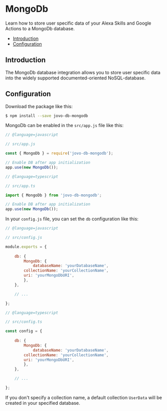 # MongoDb

Learn how to store user specific data of your Alexa Skills and Google Actions to a MongoDb database.

* [Introduction](#introduction)
* [Configuration](#configuration)


## Introduction

The MongoDb database integration allows you to store user specific data into the widely supported documented-oriented NoSQL-database.


## Configuration

Download the package like this:

```sh
$ npm install --save jovo-db-mongodb
```

MongoDb can be enabled in the `src/app.js` file like this:

```javascript
// @language=javascript

// src/app.js

const { MongoDb } = require('jovo-db-mongodb');

// Enable DB after app initialization
app.use(new MongoDb());

// @language=typescript

// src/app.ts

import { MongoDb } from 'jovo-db-mongodb';

// Enable DB after app initialization
app.use(new MongoDb());
```

In your `config.js` file, you can set the `db` configuration like this:

```javascript
// @language=javascript

// src/config.js

module.exports = {
    
    db: {
        MongoDb: {
            databaseName: 'yourDatabaseName',
        collectionName: 'yourCollectionName',
        uri: 'yourMongoDbURI',
        },
    },

    // ...

};

// @language=typescript

// src/config.ts

const config = {
    
    db: {
        MongoDb: {
            databaseName: 'yourDatabaseName',
        collectionName: 'yourCollectionName',
        uri: 'yourMongoDbURI',
        },
    },

    // ...

};
```

If you don't specify a collection name, a default collection ```UserData``` will be created in your specified database.


<!--[metadata]: {"description": "Learn how to store user specific data of your Alexa Skills and Google Actions to a MongoDb database.",
"route": "databases/mongodb" }-->